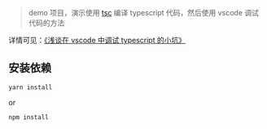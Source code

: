> demo 项目，演示使用 [tsc](https://www.typescriptlang.org/docs/handbook/compiler-options.html) 编译 typescript 代码，然后使用 vscode 调试代码的方法

详情可见：[《浅谈在 vscode 中调试 typescript 的小坑》]()

## 安装依赖
```
yarn install
```

or

```
npm install
```